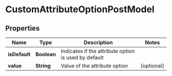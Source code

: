 

# CustomAttributeOptionPostModel


## Properties

| Name | Type | Description | Notes |
|------------ | ------------- | ------------- | -------------|
|**isDefault** | **Boolean** | Indicates if the attribute option is used by default |  |
|**value** | **String** | Value of the attribute option |  [optional] |



